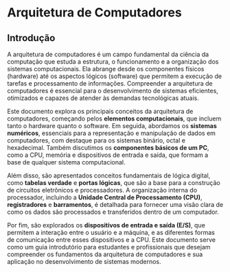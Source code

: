 # Arquitetura de Computadores

## Introdução

A arquitetura de computadores é um campo fundamental da ciência da computação que estuda a estrutura, o funcionamento e a organização dos sistemas computacionais. Ela abrange desde os componentes físicos (hardware) até os aspectos lógicos (software) que permitem a execução de tarefas e processamento de informações. Compreender a arquitetura de computadores é essencial para o desenvolvimento de sistemas eficientes, otimizados e capazes de atender às demandas tecnológicas atuais.

Este documento explora os principais conceitos da arquitetura de computadores, começando pelos **elementos computacionais**, que incluem tanto o hardware quanto o software. Em seguida, abordamos os **sistemas numéricos**, essenciais para a representação e manipulação de dados em computadores, com destaque para os sistemas binário, octal e hexadecimal. Também discutimos os **componentes básicos de um PC**, como a CPU, memória e dispositivos de entrada e saída, que formam a base de qualquer sistema computacional.

Além disso, são apresentados conceitos fundamentais de lógica digital, como **tabelas verdade** e **portas lógicas**, que são a base para a construção de circuitos eletrônicos e processadores. A organização interna do processador, incluindo a **Unidade Central de Processamento (CPU)**, **registradores** e **barramentos**, é detalhada para fornecer uma visão clara de como os dados são processados e transferidos dentro de um computador.

Por fim, são explorados os **dispositivos de entrada e saída (E/S)**, que permitem a interação entre o usuário e a máquina, e as diferentes formas de comunicação entre esses dispositivos e a CPU. Este documento serve como um guia introdutório para estudantes e profissionais que desejam compreender os fundamentos da arquitetura de computadores e sua aplicação no desenvolvimento de sistemas modernos.